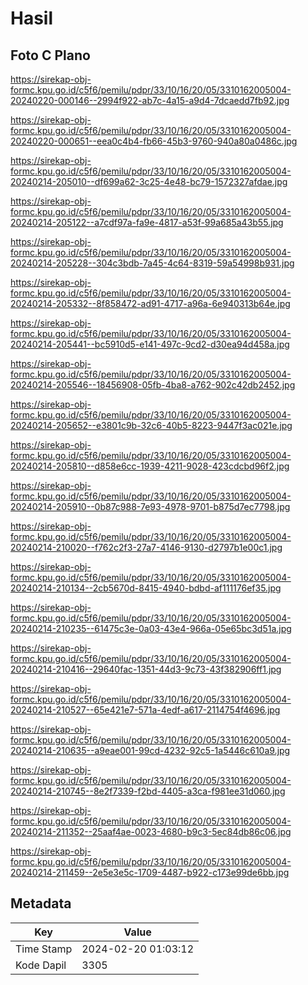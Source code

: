 # Hasil

## Foto C Plano

https://sirekap-obj-formc.kpu.go.id/c5f6/pemilu/pdpr/33/10/16/20/05/3310162005004-20240220-000146--2994f922-ab7c-4a15-a9d4-7dcaedd7fb92.jpg

https://sirekap-obj-formc.kpu.go.id/c5f6/pemilu/pdpr/33/10/16/20/05/3310162005004-20240220-000651--eea0c4b4-fb66-45b3-9760-940a80a0486c.jpg

https://sirekap-obj-formc.kpu.go.id/c5f6/pemilu/pdpr/33/10/16/20/05/3310162005004-20240214-205010--df699a62-3c25-4e48-bc79-1572327afdae.jpg

https://sirekap-obj-formc.kpu.go.id/c5f6/pemilu/pdpr/33/10/16/20/05/3310162005004-20240214-205122--a7cdf97a-fa9e-4817-a53f-99a685a43b55.jpg

https://sirekap-obj-formc.kpu.go.id/c5f6/pemilu/pdpr/33/10/16/20/05/3310162005004-20240214-205228--304c3bdb-7a45-4c64-8319-59a54998b931.jpg

https://sirekap-obj-formc.kpu.go.id/c5f6/pemilu/pdpr/33/10/16/20/05/3310162005004-20240214-205332--8f858472-ad91-4717-a96a-6e940313b64e.jpg

https://sirekap-obj-formc.kpu.go.id/c5f6/pemilu/pdpr/33/10/16/20/05/3310162005004-20240214-205441--bc5910d5-e141-497c-9cd2-d30ea94d458a.jpg

https://sirekap-obj-formc.kpu.go.id/c5f6/pemilu/pdpr/33/10/16/20/05/3310162005004-20240214-205546--18456908-05fb-4ba8-a762-902c42db2452.jpg

https://sirekap-obj-formc.kpu.go.id/c5f6/pemilu/pdpr/33/10/16/20/05/3310162005004-20240214-205652--e3801c9b-32c6-40b5-8223-9447f3ac021e.jpg

https://sirekap-obj-formc.kpu.go.id/c5f6/pemilu/pdpr/33/10/16/20/05/3310162005004-20240214-205810--d858e6cc-1939-4211-9028-423cdcbd96f2.jpg

https://sirekap-obj-formc.kpu.go.id/c5f6/pemilu/pdpr/33/10/16/20/05/3310162005004-20240214-205910--0b87c988-7e93-4978-9701-b875d7ec7798.jpg

https://sirekap-obj-formc.kpu.go.id/c5f6/pemilu/pdpr/33/10/16/20/05/3310162005004-20240214-210020--f762c2f3-27a7-4146-9130-d2797b1e00c1.jpg

https://sirekap-obj-formc.kpu.go.id/c5f6/pemilu/pdpr/33/10/16/20/05/3310162005004-20240214-210134--2cb5670d-8415-4940-bdbd-af111176ef35.jpg

https://sirekap-obj-formc.kpu.go.id/c5f6/pemilu/pdpr/33/10/16/20/05/3310162005004-20240214-210235--61475c3e-0a03-43e4-966a-05e65bc3d51a.jpg

https://sirekap-obj-formc.kpu.go.id/c5f6/pemilu/pdpr/33/10/16/20/05/3310162005004-20240214-210416--29640fac-1351-44d3-9c73-43f382906ff1.jpg

https://sirekap-obj-formc.kpu.go.id/c5f6/pemilu/pdpr/33/10/16/20/05/3310162005004-20240214-210527--65e421e7-571a-4edf-a617-2114754f4696.jpg

https://sirekap-obj-formc.kpu.go.id/c5f6/pemilu/pdpr/33/10/16/20/05/3310162005004-20240214-210635--a9eae001-99cd-4232-92c5-1a5446c610a9.jpg

https://sirekap-obj-formc.kpu.go.id/c5f6/pemilu/pdpr/33/10/16/20/05/3310162005004-20240214-210745--8e2f7339-f2bd-4405-a3ca-f981ee31d060.jpg

https://sirekap-obj-formc.kpu.go.id/c5f6/pemilu/pdpr/33/10/16/20/05/3310162005004-20240214-211352--25aaf4ae-0023-4680-b9c3-5ec84db86c06.jpg

https://sirekap-obj-formc.kpu.go.id/c5f6/pemilu/pdpr/33/10/16/20/05/3310162005004-20240214-211459--2e5e3e5c-1709-4487-b922-c173e99de6bb.jpg


## Metadata

| Key        | Value               |
| ---------- | ------------------- |
| Time Stamp | 2024-02-20 01:03:12 |
| Kode Dapil | 3305                |



